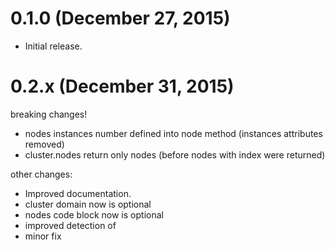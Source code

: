 # 0.1.0 (December 27, 2015)

* Initial release.

# 0.2.x (December 31, 2015)

breaking changes! 
* nodes instances number defined into node method (instances attributes removed)
* cluster.nodes return only nodes (before nodes with index were returned)

other changes:
* Improved documentation.
* cluster domain now is optional
* nodes code block now is optional
* improved detection of 
* minor fix